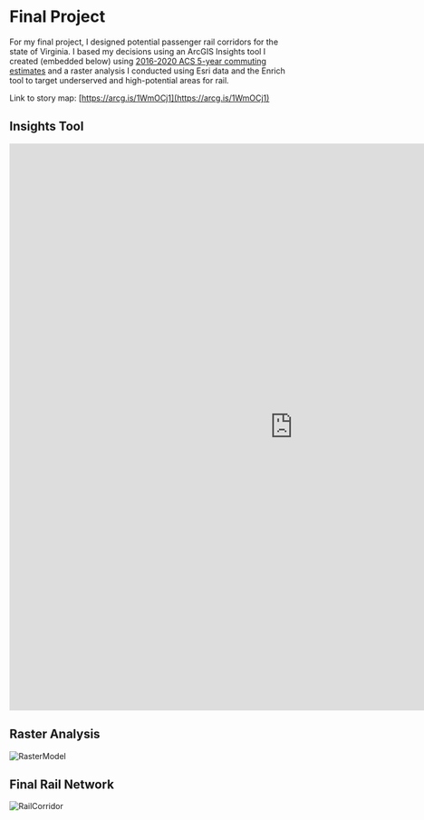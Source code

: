 # Final Project
For my final project, I designed potential passenger rail corridors for the state of Virginia. I based my decisions using an ArcGIS Insights tool I created (embedded below) using [2016-2020 ACS 5-year commuting estimates](https://www.census.gov/data/tables/2020/demo/metro-micro/commuting-flows-2020.html) and a raster analysis I conducted using Esri data and the Enrich tool to target underserved and high-potential areas for rail.

Link to story map: [https://arcg.is/1WmOCj1](https://arcg.is/1WmOCj1)

## Insights Tool
<iframe src="https://insights.arcgis.com/#/embed/62fb1cdbee11411694bec5b10735425c" width="1000px" height="1000px" frameborder="0"></iframe>

## Raster Analysis
![RasterModel](https://github.com/jredman14/gis-portfolio/assets/156849712/5c7ac9fb-900b-40ad-bad9-43cc381f5314)

## Final Rail Network
![RailCorridor](https://github.com/jredman14/gis-portfolio/assets/156849712/a906a231-adba-4840-9e8e-7271d7040760)
